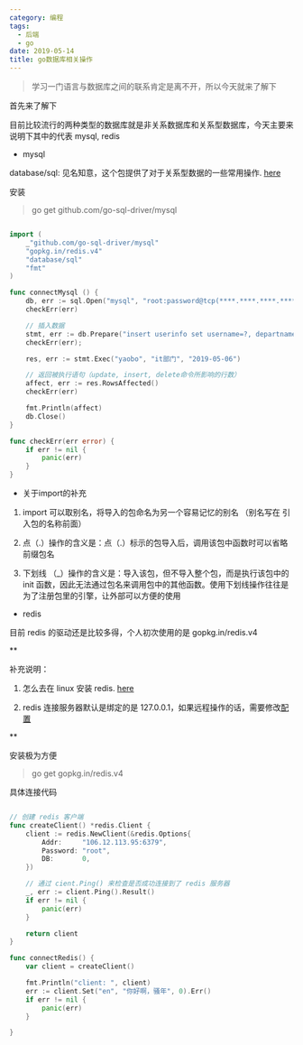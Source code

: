 ```yaml
---
category: 编程
tags:
  - 后端
  - go
date: 2019-05-14
title: go数据库相关操作
---
```


> 学习一门语言与数据库之间的联系肯定是离不开，所以今天就来了解下

<!--more-->

首先来了解下

目前比较流行的两种类型的数据库就是非关系数据库和关系型数据库，今天主要来说明下其中的代表 mysql, redis

- mysql

database/sql: 见名知意，这个包提供了对于关系型数据的一些常用操作. [here](https://studygolang.com/pkgdoc)

安装

> go get github.com/go-sql-driver/mysql

```go

import (
	_"github.com/go-sql-driver/mysql"
	"gopkg.in/redis.v4"
	"database/sql"
	"fmt"
)

func connectMysql () {
	db, err := sql.Open("mysql", "root:password@tcp(****.****.****.****:3306)/yaobo?charset=utf8")
	checkErr(err)

	// 插入数据
	stmt, err := db.Prepare("insert userinfo set username=?, departname=?, created=?")
	checkErr(err);

	res, err := stmt.Exec("yaobo", "it部门", "2019-05-06")

	// 返回被执行语句（update, insert, delete命令所影响的行数）
	affect, err := res.RowsAffected()
	checkErr(err)

	fmt.Println(affect)
	db.Close()
}

func checkErr(err error) {
	if err != nil {
		panic(err)
	}
}

```

* 关于import的补充

1. import 可以取别名，将导入的包命名为另一个容易记忆的别名 （别名写在 引入包的名称前面）

2. 点（.）操作的含义是：点（.）标示的包导入后，调用该包中函数时可以省略前缀包名

3. 下划线 （_）操作的含义是：导入该包，但不导入整个包，而是执行该包中的 init 函数，因此无法通过包名来调用包中的其他函数。使用下划线操作往往是为了注册包里的引擎，让外部可以方便的使用

- redis

目前 redis 的驱动还是比较多得，个人初次使用的是 gopkg.in/redis.v4

\*\*

补充说明：

1. 怎么去在 linux 安装 redis. [here](https://blog.csdn.net/u011669700/article/details/79566713)

2. redis 连接服务器默认是绑定的是 127.0.0.1，如果远程操作的话，需要修改[配置](https://blog.csdn.net/xiongchun11/article/details/69943010)

\*\*

安装极为方便

> go get gopkg.in/redis.v4

具体连接代码

```go

// 创建 redis 客户端
func createClient() *redis.Client {
    client := redis.NewClient(&redis.Options{
        Addr:     "106.12.113.95:6379",
        Password: "root",
        DB:       0,
    })

    // 通过 cient.Ping() 来检查是否成功连接到了 redis 服务器
    _, err := client.Ping().Result()
	if err != nil {
		panic(err)
	}

    return client
}

func connectRedis() {
	var client = createClient()

	fmt.Println("client: ", client)
	err := client.Set("en", "你好啊，骚年", 0).Err()
	if err != nil {
		panic(err)
	}

}

```
